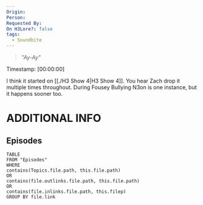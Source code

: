 ```yaml
---
Origin: 
Person: 
Requested By: 
On H3Lore?: false
tags:
  - Soundbite
---
```

> *"Ay-Ay"*

Timestamp: [00:00:00]

I think it started on [[./H3 Show 4|H3 Show 4]].  You hear Zach drop it multiple times throughout. During Fousey Bullying N3on is one instance, but it happens sooner too. 
# ADDITIONAL INFO

## Episodes
``` dataview
TABLE
FROM "Episodes"
WHERE 
contains(Topics.file.path, this.file.path) 
OR 
contains(file.outlinks.file.path, this.file.path)
OR
contains(file.inlinks.file.path, this.filep)
GROUP BY file.link
```